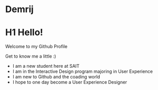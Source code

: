 # Demrij 
# H1 Hello!
Welcome to my Github Profile 

Get to know me a little :)
- I am a new student here at SAIT 
- I am in the Interactive Design program majoring in User Experience 
- I am new to Github and the coading world 
- I hope to one day become a User Experience Designer 


